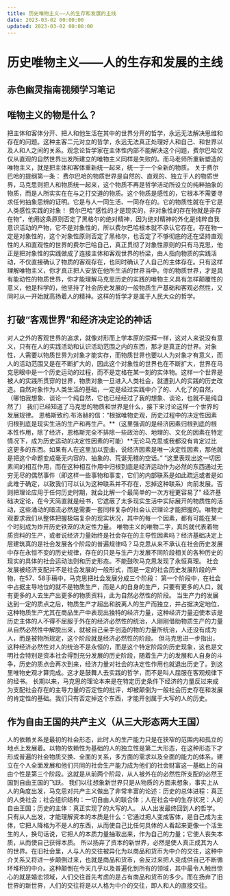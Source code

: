 ```yaml
---
title: 历史唯物主义——人的生存和发展的主线
date: 2023-03-02 00:00:00
updated: 2023-03-02 00:00:00
---
```


# 历史唯物主义——人的生存和发展的主线
## 赤色幽灵指南视频学习笔记

## 唯物主义的物是什么？
把主体和客体分开、把人和他生活在其中的世界分开的哲学，永远无法解决思维和存在的问题。这种主客二元对立的哲学，永远无法真正处理好人和自己、和世界以及人和人之间的关系。观念论哲学家在主体性内部不能解决这个问题，费尔巴哈仅仅从直观的自然世界出发所建立的唯物主义同样是失败的。而马老师所重新塑造的唯物主义，就是把主体和客体重新统一起来，统一于一个全新的物质。
关于费尔巴哈的提纲第一条：
费尔巴哈的物质世界是自然的、直观的、独立于人的物质世界，马克思则把人和物质统一起来，这个物质不再是哲学活动所设立的纯粹抽象的物质，而是人所实实在在与之打交道的物质。这个物质是感性的，它根本不需要寻求任何抽象思辨的证明。它是与人一同生活、一同存在的。它的物质性就在于它是人类感性实践的对象！
费尔巴哈“感性的才是现实的，非对象性的存在物就是非存在物”，他用这条原则否定了黑格尔的绝对精神，因为绝对精神的外化是纯粹自我意识活动的产物，它不是对象性的，所以费尔巴哈根本就不承认它存在。存在物一定是对象性的，这个对象性原则否定了黑格尔，也否定了不够彻底的还在坚持直观性的人和直观性的世界的费尔巴哈自己，真正贯彻了对象性原则的只有马克思，他正是把对象性的实践做成了连接主体和客观世界的桥梁，由人指向物质的实践活动，不仅直接确认了物质的客观存在，也同时确认了人自己的主体存在。只有这样理解唯物主义，你才真正把人安放在他所生活的世界当中。你的物质世界，才是具有能动性的物质世界，你才能理解马克思历史的实践的唯物主义具有怎样颠覆性的意义，他是科学的，他坚持了社会历史发展的一般物质生产基础和客观必然性，又同时从一开始就高扬着人的精神。这样的哲学才是属于人民大众的哲学。
 
## 打破“客观世界”和经济决定论的神话
对人之外的客观世界的追求，就像对形而上学本原的崇拜一样，这对人来说没有意义，只有在人的实践活动和认识活动范围之内的东西，那才是真正的世界。对象性，人需要以物质世界为对象才能实存，而物质世界也要以人为对象才有意义，而人的活动范围又是在不断扩大的，因此这个对象性的世界也在不断扩大，世界在马克思眼中是一个历史运动的过程，而不是定格在某一刻的实体物。这样一个世界是被人的实践所贯穿的世界，物质对象一旦进入人类社会，就遭到人的实践的历史改造。自然对象作为人类生活的基础，一定是经过实践中介了的、人化了的自然，（哪怕我想象、谈论一个纯自然，它也已经经过了我的想象、谈论，也就不是纯自然了）
我们已经知道了马克思的物质和世界是什么，接下来讨论这样一个世界的发展规律。
恩格斯致约.布洛赫的信：“根据唯物史观，历史过程中的决定性因素归根到底是现实生活的生产和再生产。**（这里强调的是经济因素归根到底的根本性作用，除了经济，恩格斯完全不排除一些政治的、地理的、文化的因素在特定情况下，成为历史运动的决定性因素的可能）**无论马克思或我都没有肯定过比这更多的东西。如果有人在这里加以歪曲，说经济因素是唯一决定性因素，那他就是把这个命题变成毫无内容的、抽象的、荒诞无稽的空话。”
“这里表现出这一切因素间的相互作用，而在这种相互作用中归根到底是经济运动作为必然的东西通过无穷无尽的偶然事件（即这样一些事物和事变，它们的内部联系是如此疏远或者是如此难于确定，以致我们可以认为这种联系并不存在，忘掉这种联系）向前发展。否则把理论应用于任何历史时期，就会比解一个最简单的一次方程更容易了”
经济基础决定论，在今天简直就是经书，它遮蔽了太多现实生活中实际展开的物质性的活动，这些涌动的暗流必然是需要一套同样复杂的社会认识理论才能把握的。唯物史观要求我们从整体把握极端复杂的现实状况，其中的每一个因素，都有可能在某一个时刻成为炸开历史铁笼的决定性力量。
唯物主义的唯物二字，真的就代表着物质资料的生产，或者说经济力量始终是社会存在的主导性因素吗？经济基础决定上层建筑真的是社会发展各个阶段的普遍规律吗？马克思从来不承认在社会历史发展中存在永恒不变的历史规律，存在的只是与生产力发展不同阶段相关的各种历史的现实的具体的社会运动法则和历史形态。不能鼓吹马克思发现了永恒真理。
社会发展被经济支配并不是社会发展的一般形式，而是一定的社会历史发展阶段的产物，在57、58手稿中，马克思把社会发展分成三个阶段：
第一个阶段中，在社会中占据主导地位的就不是物质生产，而是人的自身的生产，只要有更多的人口，就有更多的人去生产出更多的物质资料，此为自然必然性的阶段。
当生产力的发展达到一定的质点之后，物质生产才超出和脱离人的生产而独立，并占据决定地位，这种物质生产尤其在商品生产中表现出独特的经济力量，这种经济力量迫使本该是历史主体的人不得不屈服于外在的经济必然性的统治，人刚刚借助物质生产的力量从自然必然性中解脱出来，就被自己亲手创造的物的力量所统治，人还没有成为人，而是被物所规定，这个阶段就是经济必然性的阶段。
但马克思进一步指出，这种经济必然性对人的统治不是永恒的，而是这个特定阶段的历史现象，这也是文明社会特别是资本社会得到充分发展的历史阶段，随着生产力的发展和人自身的斗争，历史的质点会再次到来，经济力量对社会的决定性作用也就退出历史了。到这里唯物史观才算完成。这才是鼓舞人去实践的哲学，而不是叫人屈服在客观规律下的经书。
长期以来，马克思的理论本来是在特定历史条件下经济的力量反过来成为支配社会存在的主导力量的否定性的批评，却被颠倒为一般社会历史存在和发展的肯定性的基础。我们只有否定掉这个东西，才能开创属于大写的人的历史。
 
## 作为自由王国的共产主义（从三大形态两大王国）
人的依赖关系是最初的社会形态，此时人的生产能力只是在狭窄的范围内和孤立的地点上发展着。以物的依赖性为基础的人的独立性是第二大形态，在这种形态下才形成普遍的社会物质交换、全面的关系，多方面的需求以及全面的能力的体系。建立在个人全面发展和他们共同的社会生产能力成为他们的社会财富这一基础上的自由个性是第三个阶段。这就是从前两个阶段，从人被外在的必然性所支配的必然王国到自由王国的飞跃。
我们以往想象新世界只是从物质的方面来想象，事实上从人的角度出发，马克思对共产主义做出了非常丰富的论述：历史的总体进程：真正的人类社会；社会组织结构：一切自由人的联合体；人在社会中的生存状况：人的自由王国；历史的主体：真正实现了的大写的人。
从人出发最终回到人的哲学。只有从人出发，才能理解资本的本质是什么：它通过把人变成客体，是自己成为主体，它把人降格为不是人的东西，从而使自己比任何具体的人看起来更像一个活生生的人，换句话说，它把人的本质力量抽取出来，作为自己的力量；它使人丧失本质，从而使自己获得本质。
所以扬弃了资本的新世界，必然是使人真正成其为人的世界。在旧社会里，人与人的交往被异化为以商品和货币为中介的交往，这种中介关系又将进一步颠倒过来，也就是商品和货币，会反过来把人变成供自己不断循环堆积的中介。这种颠倒在今天几乎以及普遍化到所有的领域，其中最令人触目惊心的就是婚恋领域，人们交往首先考虑的是占有商品和货币的多少。而在扬弃了旧世界的新世界，人们的交往将是以人格为中介的交往，即人和人的直接交往。
 
